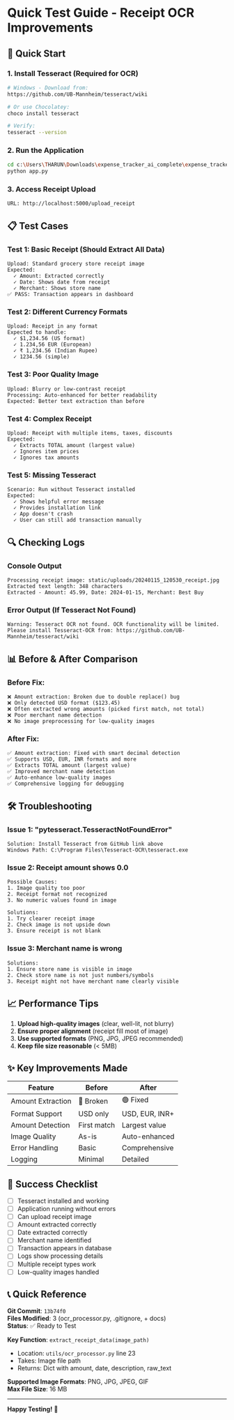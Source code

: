 # Quick Test Guide - Receipt OCR Improvements

## 🚀 Quick Start

### 1. Install Tesseract (Required for OCR)
```bash
# Windows - Download from:
https://github.com/UB-Mannheim/tesseract/wiki

# Or use Chocolatey:
choco install tesseract

# Verify:
tesseract --version
```

### 2. Run the Application
```bash
cd c:\Users\THARUN\Downloads\expense_tracker_ai_complete\expense_tracker_ai
python app.py
```

### 3. Access Receipt Upload
```
URL: http://localhost:5000/upload_receipt
```

## 📋 Test Cases

### Test 1: Basic Receipt (Should Extract All Data)
```
Upload: Standard grocery store receipt image
Expected:
  ✓ Amount: Extracted correctly
  ✓ Date: Shows date from receipt
  ✓ Merchant: Shows store name
✅ PASS: Transaction appears in dashboard
```

### Test 2: Different Currency Formats
```
Upload: Receipt in any format
Expected to handle:
  ✓ $1,234.56 (US format)
  ✓ 1.234,56 EUR (European)
  ✓ ₹ 1,234.56 (Indian Rupee)
  ✓ 1234.56 (simple)
```

### Test 3: Poor Quality Image
```
Upload: Blurry or low-contrast receipt
Processing: Auto-enhanced for better readability
Expected: Better text extraction than before
```

### Test 4: Complex Receipt
```
Upload: Receipt with multiple items, taxes, discounts
Expected: 
  ✓ Extracts TOTAL amount (largest value)
  ✓ Ignores item prices
  ✓ Ignores tax amounts
```

### Test 5: Missing Tesseract
```
Scenario: Run without Tesseract installed
Expected:
  ✓ Shows helpful error message
  ✓ Provides installation link
  ✓ App doesn't crash
  ✓ User can still add transaction manually
```

## 🔍 Checking Logs

### Console Output
```
Processing receipt image: static/uploads/20240115_120530_receipt.jpg
Extracted text length: 348 characters
Extracted - Amount: 45.99, Date: 2024-01-15, Merchant: Best Buy
```

### Error Output (If Tesseract Not Found)
```
Warning: Tesseract OCR not found. OCR functionality will be limited.
Please install Tesseract-OCR from: https://github.com/UB-Mannheim/tesseract/wiki
```

## 📊 Before & After Comparison

### Before Fix:
```
❌ Amount extraction: Broken due to double replace() bug
❌ Only detected USD format ($123.45)
❌ Often extracted wrong amounts (picked first match, not total)
❌ Poor merchant name detection
❌ No image preprocessing for low-quality images
```

### After Fix:
```
✅ Amount extraction: Fixed with smart decimal detection
✅ Supports USD, EUR, INR formats and more
✅ Extracts TOTAL amount (largest value)
✅ Improved merchant name detection
✅ Auto-enhance low-quality images
✅ Comprehensive logging for debugging
```

## 🛠️ Troubleshooting

### Issue 1: "pytesseract.TesseractNotFoundError"
```
Solution: Install Tesseract from GitHub link above
Windows Path: C:\Program Files\Tesseract-OCR\tesseract.exe
```

### Issue 2: Receipt amount shows 0.0
```
Possible Causes:
1. Image quality too poor
2. Receipt format not recognized
3. No numeric values found in image

Solutions:
1. Try clearer receipt image
2. Check image is not upside down
3. Ensure receipt is not blank
```

### Issue 3: Merchant name is wrong
```
Solutions:
1. Ensure store name is visible in image
2. Check store name is not just numbers/symbols
3. Receipt might not have merchant name clearly visible
```

## 📈 Performance Tips

1. **Upload high-quality images** (clear, well-lit, not blurry)
2. **Ensure proper alignment** (receipt fill most of image)
3. **Use supported formats** (PNG, JPG, JPEG recommended)
4. **Keep file size reasonable** (< 5MB)

## ✨ Key Improvements Made

| Feature | Before | After |
|---------|--------|-------|
| Amount Extraction | 🔴 Broken | 🟢 Fixed |
| Format Support | USD only | USD, EUR, INR+ |
| Amount Detection | First match | Largest value |
| Image Quality | As-is | Auto-enhanced |
| Error Handling | Basic | Comprehensive |
| Logging | Minimal | Detailed |

## 🎯 Success Checklist

- [ ] Tesseract installed and working
- [ ] Application running without errors
- [ ] Can upload receipt image
- [ ] Amount extracted correctly
- [ ] Date extracted correctly
- [ ] Merchant name identified
- [ ] Transaction appears in database
- [ ] Logs show processing details
- [ ] Multiple receipt types work
- [ ] Low-quality images handled

## 📞 Quick Reference

**Git Commit**: `13b74f0`  
**Files Modified**: 3 (ocr_processor.py, .gitignore, + docs)  
**Status**: ✅ Ready to Test

**Key Function**: `extract_receipt_data(image_path)`
- Location: `utils/ocr_processor.py` line 23
- Takes: Image file path
- Returns: Dict with amount, date, description, raw_text

**Supported Image Formats**: PNG, JPG, JPEG, GIF  
**Max File Size**: 16 MB

---

**Happy Testing!** 🎉